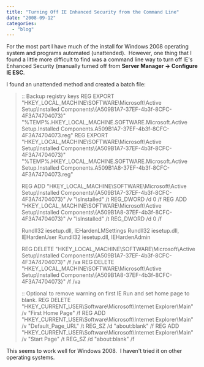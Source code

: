 ```yaml
---
title: "Turning Off IE Enhanced Security from the Command Line"
date: "2008-09-12"
categories: 
  - "blog"
---
```


For the most part I have much of the install for Windows 2008 operating system and programs automated (unattended).  However, one thing that I found a little more difficult to find was a command line way to turn off IE's Enhanced Security (manually turned off from **Server Manager -> Configure IE ESC**.

I found an unattended method and created a batch file:

> :: Backup registry keys REG EXPORT "HKEY\_LOCAL\_MACHINE\\SOFTWARE\\Microsoft\\Active Setup\\Installed Components\\{A509B1A7-37EF-4b3f-8CFC-4F3A74704073}" "%TEMP%.HKEY\_LOCAL\_MACHINE.SOFTWARE.Microsoft.Active Setup.Installed Components.A509B1A7-37EF-4b3f-8CFC-4F3A74704073.reg" REG EXPORT "HKEY\_LOCAL\_MACHINE\\SOFTWARE\\Microsoft\\Active Setup\\Installed Components\\{A509B1A7-37EF-4b3f-8CFC-4F3A74704073}" "%TEMP%.HKEY\_LOCAL\_MACHINE.SOFTWARE.Microsoft.Active Setup.Installed Components.A509B1A8-37EF-4b3f-8CFC-4F3A74704073.reg"
> 
> REG ADD "HKEY\_LOCAL\_MACHINE\\SOFTWARE\\Microsoft\\Active Setup\\Installed Components\\{A509B1A7-37EF-4b3f-8CFC-4F3A74704073}" /v "IsInstalled" /t REG\_DWORD /d 0 /f REG ADD "HKEY\_LOCAL\_MACHINE\\SOFTWARE\\Microsoft\\Active Setup\\Installed Components\\{A509B1A8-37EF-4b3f-8CFC-4F3A74704073}" /v "IsInstalled" /t REG\_DWORD /d 0 /f
> 
> Rundll32 iesetup.dll, IEHardenLMSettings Rundll32 iesetup.dll, IEHardenUser Rundll32 iesetup.dll, IEHardenAdmin
> 
> REG DELETE "HKEY\_LOCAL\_MACHINE\\SOFTWARE\\Microsoft\\Active Setup\\Installed Components\\{A509B1A7-37EF-4b3f-8CFC-4F3A74704073}" /f /va REG DELETE "HKEY\_LOCAL\_MACHINE\\SOFTWARE\\Microsoft\\Active Setup\\Installed Components\\{A509B1A8-37EF-4b3f-8CFC-4F3A74704073}" /f /va
> 
> :: Optional to remove warning on first IE Run and set home page to blank. REG DELETE "HKEY\_CURRENT\_USER\\Software\\Microsoft\\Internet Explorer\\Main" /v "First Home Page" /f REG ADD "HKEY\_CURRENT\_USER\\Software\\Microsoft\\Internet Explorer\\Main" /v "Default\_Page\_URL" /t REG\_SZ /d "about:blank" /f REG ADD "HKEY\_CURRENT\_USER\\Software\\Microsoft\\Internet Explorer\\Main" /v "Start Page" /t REG\_SZ /d "about:blank" /f

This seems to work well for Windows 2008.  I haven't tried it on other operating systems.
